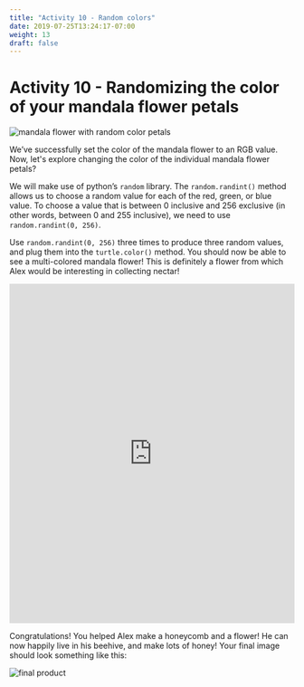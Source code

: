 ```yaml
---
title: "Activity 10 - Random colors"
date: 2019-07-25T13:24:17-07:00
weight: 13
draft: false
---
```


# Activity 10 - Randomizing the color of your mandala flower petals

![mandala flower with random color petals](https://paper-attachments.dropbox.com/s_F078714AB8FA59FD292476DB5E3304D54CD817148B6A8087A90D63D6C59A7C0D_1563989900782_mandala+colors.PNG)

We’ve successfully set the color of the mandala flower to an RGB value. Now, let's explore changing the color of the individual mandala flower petals? 

We will make use of python’s `random` library. The `random.randint()` method allows us to choose a random value for each of the red, green, or blue value. To choose a value that is between 0 inclusive and 256 exclusive (in other words, between 0 and 255 inclusive), we need to use `random.randint(0, 256)`.

Use `random.randint(0, 256)` three times to produce three random values, and plug them into the `turtle.color()` method. You should now be able to see a multi-colored mandala flower! This is definitely a flower from which Alex would be interesting in collecting nectar!

<iframe height="600px" width="100%" src="https://repl.it/@nuevofoundation/PythonWithTurtleActivity10?lite=true" scrolling="no" frameborder="no" allowtransparency="true" allowfullscreen="true" sandbox="allow-forms allow-pointer-lock allow-popups allow-same-origin allow-scripts allow-modals"></iframe>

Congratulations! You helped Alex make a honeycomb and a flower! He can now happily live in his beehive, and make lots of honey! Your final image should look something like this:

![final product](https://paper-attachments.dropbox.com/s_6DE744F5F42D9843D8BF3A4073281FC6AA4B5E70B001CCD7879563112D6136E1_1563991731125_final_image.png)
